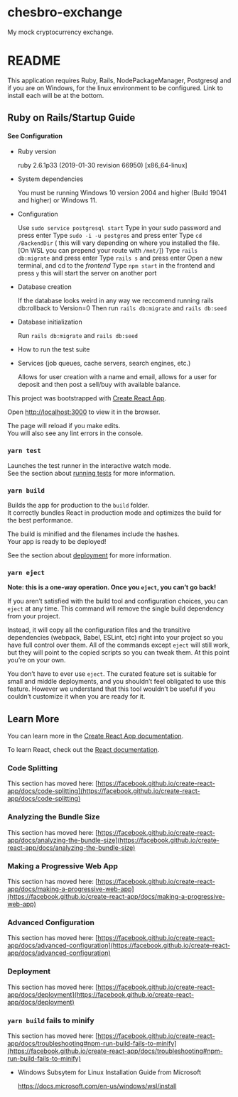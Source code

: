 # chesbro-exchange
My mock cryptocurrency exchange.
# README
This application requires Ruby, Rails, NodePackageManager, Postgresql and if you are on Windows, for the linux environment to be configured.
Link to install each will be at the bottom.



## Ruby on Rails/Startup Guide
#### See Configuration


* Ruby version

    ruby 2.6.1p33 (2019-01-30 revision 66950) [x86_64-linux]

* System dependencies

    You must be running Windows 10 version 2004 and higher (Build 19041 and higher) or Windows 11.

* Configuration

    Use ```sudo service postgresql start```
    Type in your sudo password and press enter
    Type ```sudo -i -u postgres``` and press enter
    Type ```cd /BackendDir``` ( this will vary depending on where you installed the file. [On WSL you can prepend your route with ```/mnt/```])
    Type ```rails db:migrate``` and press enter
    Type ```rails s``` and press enter
    Open a new terminal, and cd to the *frontend*
    Type ```npm start``` in the frontend and press ```y``` this will start the server on another port

* Database creation

    If the database looks weird in any way we reccomend running rails db:rollback to Version=0
    Then run ```rails db:migrate``` and ```rails db:seed```

* Database initialization

    Run ```rails db:migrate``` and ```rails db:seed```

* How to run the test suite


* Services (job queues, cache servers, search engines, etc.)

    Allows for user creation with a name and email, allows for a user for deposit and then post a sell/buy with available balance.

This project was bootstrapped with [Create React App](https://github.com/facebook/create-react-app).


Open [http://localhost:3000](http://localhost:3000) to view it in the browser.

The page will reload if you make edits.\
You will also see any lint errors in the console.

### `yarn test`

Launches the test runner in the interactive watch mode.\
See the section about [running tests](https://facebook.github.io/create-react-app/docs/running-tests) for more information.

### `yarn build`

Builds the app for production to the `build` folder.\
It correctly bundles React in production mode and optimizes the build for the best performance.

The build is minified and the filenames include the hashes.\
Your app is ready to be deployed!

See the section about [deployment](https://facebook.github.io/create-react-app/docs/deployment) for more information.

### `yarn eject`

**Note: this is a one-way operation. Once you `eject`, you can’t go back!**

If you aren’t satisfied with the build tool and configuration choices, you can `eject` at any time. This command will remove the single build dependency from your project.

Instead, it will copy all the configuration files and the transitive dependencies (webpack, Babel, ESLint, etc) right into your project so you have full control over them. All of the commands except `eject` will still work, but they will point to the copied scripts so you can tweak them. At this point you’re on your own.

You don’t have to ever use `eject`. The curated feature set is suitable for small and middle deployments, and you shouldn’t feel obligated to use this feature. However we understand that this tool wouldn’t be useful if you couldn’t customize it when you are ready for it.

## Learn More

You can learn more in the [Create React App documentation](https://facebook.github.io/create-react-app/docs/getting-started).

To learn React, check out the [React documentation](https://reactjs.org/).

### Code Splitting

This section has moved here: [https://facebook.github.io/create-react-app/docs/code-splitting](https://facebook.github.io/create-react-app/docs/code-splitting)

### Analyzing the Bundle Size

This section has moved here: [https://facebook.github.io/create-react-app/docs/analyzing-the-bundle-size](https://facebook.github.io/create-react-app/docs/analyzing-the-bundle-size)

### Making a Progressive Web App

This section has moved here: [https://facebook.github.io/create-react-app/docs/making-a-progressive-web-app](https://facebook.github.io/create-react-app/docs/making-a-progressive-web-app)

### Advanced Configuration

This section has moved here: [https://facebook.github.io/create-react-app/docs/advanced-configuration](https://facebook.github.io/create-react-app/docs/advanced-configuration)

### Deployment

This section has moved here: [https://facebook.github.io/create-react-app/docs/deployment](https://facebook.github.io/create-react-app/docs/deployment)

### `yarn build` fails to minify

This section has moved here: [https://facebook.github.io/create-react-app/docs/troubleshooting#npm-run-build-fails-to-minify](https://facebook.github.io/create-react-app/docs/troubleshooting#npm-run-build-fails-to-minify)


* Windows Subsytem for Linux Installation Guide from Microsoft

    https://docs.microsoft.com/en-us/windows/wsl/install